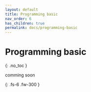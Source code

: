 ```yaml
---
layout: default
title: Programming basic
nav_order: 6
has_children: true
permalink: docs/programming-basic
---
```


# Programming basic
{: .no_toc }

comming soon

{: .fs-6 .fw-300 }